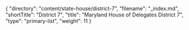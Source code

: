 {
  "directory": "content/state-house/district-7",
  "filename": "_index.md",
  "shortTitle": "District 7",
  "title": "Maryland House of Delegates District 7",
  "type": "primary-list",
  "weight": 11
}

